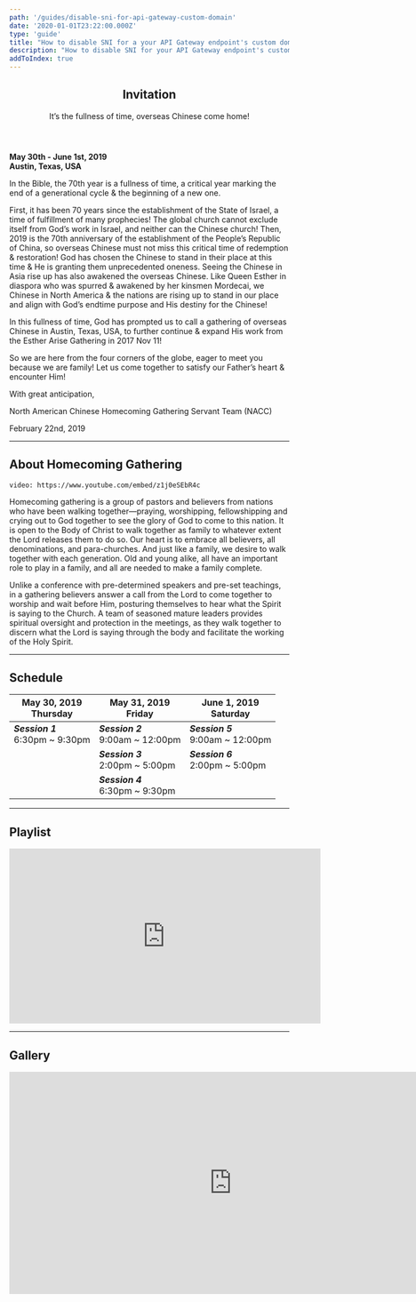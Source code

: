 ```yaml
---
path: '/guides/disable-sni-for-api-gateway-custom-domain'
date: '2020-01-01T23:22:00.000Z'
type: 'guide'
title: "How to disable SNI for a your API Gateway endpoint's custom domain"
description: "How to disable SNI for your API Gateway endpoint's custom domain"
addToIndex: true
---
```


<header>
  <h2>Invitation</h2>
  <p>It’s the fullness of time, overseas Chinese come home!</p>
</header>
<p>
  <b>May 30th - June 1st, 2019</b><br/>
  <b>Austin, Texas, USA</b><br/>

  In the Bible, the 70th year is a fullness of time, a critical year marking the end of a generational cycle & the beginning of a new one.<br/>

  First, it has been 70 years since the establishment of the State of Israel, a time of fulfillment of many prophecies! The global church cannot exclude itself from God’s work in Israel, and neither can the Chinese church! Then, 2019 is the 70th anniversary of the establishment of the People’s Republic of China, so overseas Chinese must not miss this critical time of redemption & restoration! God has chosen the Chinese to stand in their place at this time & He is granting them unprecedented oneness. Seeing the Chinese in Asia rise up has also awakened the overseas Chinese. Like Queen Esther in diaspora who was spurred & awakened by her kinsmen Mordecai, we Chinese in North America & the nations are rising up to stand in our place and align with God’s endtime purpose and His destiny for the Chinese!<br/>

  In this fullness of time, God has prompted us to call a gathering of overseas Chinese in Austin, Texas, USA, to further continue & expand His work from the Esther Arise Gathering in 2017 Nov 11!<br/>

  So we are here from the four corners of the globe, eager to meet you because we are family! Let us come together to satisfy our Father’s heart & encounter Him!<br/>

  With great anticipation,<br/>

  North American Chinese Homecoming Gathering Servant Team (NACC)<br/>

  February 22nd, 2019
</p>

<hr/>

<h2>About Homecoming Gathering</h2>

`video: https://www.youtube.com/embed/z1j0eSEbR4c`

<p>
  Homecoming gathering is a group of pastors and believers from nations who have been walking together—praying, worshipping, fellowshipping and crying out to God together to see the glory of God to come to this nation. It is open to the Body of Christ to walk together as family to whatever extent the Lord releases them to do so. Our heart is to embrace all believers, all denominations, and para-churches. And just like a family, we desire to walk together with each generation. Old and young alike, all have an important role to play in a family, and all are needed to make a family complete.<br/>

  Unlike a conference with pre-determined speakers and pre-set teachings, in a gathering believers answer a call from the Lord to come together to worship and wait before Him, posturing themselves to hear what the Spirit is saying to the Church. A team of seasoned mature leaders provides spiritual oversight and protection in the meetings, as they walk together to discern what the Lord is saying through the body and facilitate the working of the Holy Spirit.
</p>

<hr/>

<h2>Schedule</h2>

<div className="table-wrapper">
  <table>
    <thead>
      <tr>
        <th>May 30, 2019<br/>Thursday</th>
        <th>May 31, 2019<br/>Friday</th>
        <th>June 1, 2019<br/>Saturday</th>
      </tr>
    </thead>
    <tbody>
      <tr>
        <td><b><i>Session 1</i></b><br/>6:30pm ~ 9:30pm</td>
        <td><b><i>Session 2</i></b><br/>9:00am ~ 12:00pm</td>
        <td><b><i>Session 5</i></b><br/>9:00am ~ 12:00pm</td>
      </tr>
      <tr>
        <td></td>
        <td><b><i>Session 3</i></b><br/>2:00pm ~ 5:00pm</td>
        <td><b><i>Session 6</i></b><br/>2:00pm ~ 5:00pm</td>
      </tr>
      <tr>
        <td></td>
        <td><b><i>Session 4</i></b><br/>6:30pm ~ 9:30pm</td>
        <td></td>
      </tr>
    </tbody>
  </table>
</div>

<hr/>

<h2>Playlist</h2>

<iframe width="560" height="315" src="https://www.youtube.com/embed/videoseries?list=PLq6NhR3hu7glnLdb_enWXaDMHMW78dsh0" frameborder="0" allow="autoplay; encrypted-media" allowfullscreen>
</iframe>

<hr/>

<h2>Gallery</h2>

<iframe style="position: relative; top: 0; left: 0;" width="800" height="400" src="https://flickrembed.com/cms_embed.php?source=flickr&layout=responsive&input=72157709264091261&sort=0&by=album&theme=default_notextpanel&scale=fill&speed=3000&limit=100&skin=alexis&autoplay=true" scrolling="no" frameborder="0" allowFullScreen="true" webkitallowfullscreen="true" mozallowfullscreen="true">
</iframe>
<script type="text/javascript">
  function showpics() {
    var a = $("#box").val();
    $.getJSON("http://api.flickr.com/services/feeds/photos_public.gne?tags=" + a + "&tagmode=any&format=json&jsoncallback=?", function(a) {
        $("#images").hide().html(a).fadeIn("fast"), $.each(a.items, function(a, e) {
            $("<img/>").attr("src", e.media.m).appendTo("#images")
        })
    })
  }
</script>
